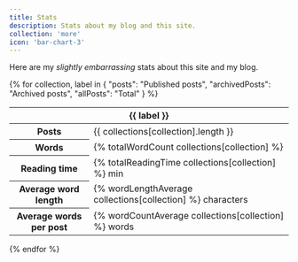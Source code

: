 ```yaml
---
title: Stats
description: Stats about my blog and this site.
collection: 'more'
icon: 'bar-chart-3'
---
```


Here are my _slightly embarrassing_ stats about this site and my blog.

{% for collection, label in {
    "posts": "Published posts",
    "archivedPosts": "Archived posts",
    "allPosts": "Total"
} %}

<table class="text-center">
    <thead>
        <tr>
            <th colspan="2">{{ label }}</th>
        </tr>
    </thead>
    <tbody>
        <tr>
            <th>Posts</th>
            <td>{{ collections[collection].length }}</td>
        </tr>
        <tr>
            <th>Words</th>
            <td>{% totalWordCount collections[collection] %}</td>
        </tr>
        <tr>
            <th>Reading time</th>
            <td>{% totalReadingTime collections[collection] %} min</td>
        </tr>
        <tr>
            <th>Average word length</th>
            <td>{% wordLengthAverage collections[collection] %} characters</td>
        </tr>
        <tr>
            <th>Average words per post</th>
            <td>{% wordCountAverage collections[collection] %} words</td>
        </tr>
    </table>
{% endfor %}
